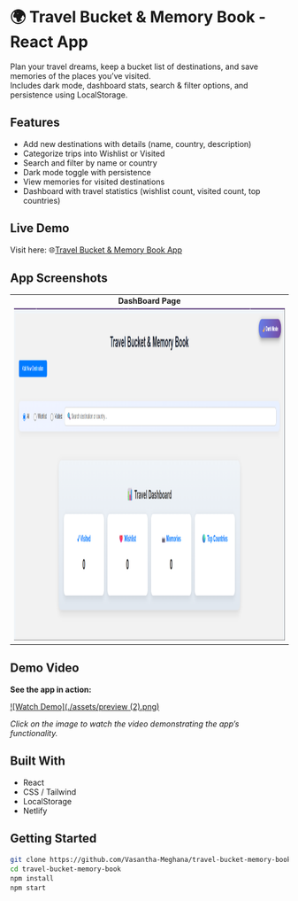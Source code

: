 # 🌍 Travel Bucket & Memory Book - React App

Plan your travel dreams, keep a bucket list of destinations, and save memories of the places you’ve visited.  
Includes dark mode, dashboard stats, search & filter options, and persistence using LocalStorage.

## Features

- Add new destinations with details (name, country, description)
- Categorize trips into Wishlist or Visited
- Search and filter by name or country
- Dark mode toggle with persistence
- View memories for visited destinations
- Dashboard with travel statistics (wishlist count, visited count, top countries)

## Live Demo

Visit here: 🌐[Travel Bucket & Memory Book App](https://travel-bucket-app.netlify.app/)

## App Screenshots

<table>
  <tr>
    <td align="center"><strong> DashBoard Page</strong></td>
  </tr>
  <tr>
    <td><img src="./assets/preview (2).png" alt="Input Page" width="900" height="600"/></td>
  </tr>
</table>

## Demo Video

**See the app in action:**  

[![Watch Demo](./assets/preview (2).png)](./assets/video.mp4)  

*Click on the image to watch the video demonstrating the app’s functionality.*


## Built With
- React
- CSS / Tailwind
- LocalStorage
- Netlify

## Getting Started
```bash
git clone https://github.com/Vasantha-Meghana/travel-bucket-memory-book.git
cd travel-bucket-memory-book
npm install
npm start
```
